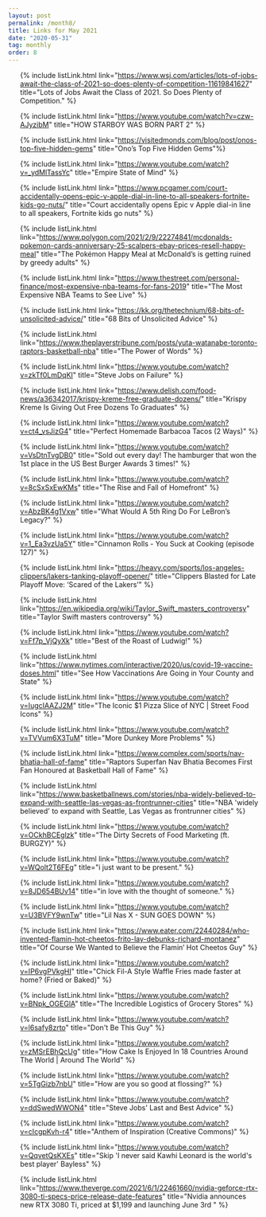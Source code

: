 ```yaml
---
layout: post
permalink: /month8/
title: Links for May 2021
date: "2020-05-31"
tag: monthly
order: 8
---
```

<ul>

  {% include listLink.html link="https://www.wsj.com/articles/lots-of-jobs-await-the-class-of-2021-so-does-plenty-of-competition-11619841627" title="Lots of Jobs Await the Class of 2021. So Does Plenty of Competition." %}

  {% include listLink.html link="https://www.youtube.com/watch?v=czw-AJyzibM" title="HOW STARBOY WAS BORN PART 2" %}

  {% include listLink.html link="https://visitedmonds.com/blog/post/onos-top-five-hidden-gems" title="Ono’s Top Five Hidden Gems"%}

  {% include listLink.html link="https://www.youtube.com/watch?v=_ydMlTassYc" title="Empire State of Mind" %}

  {% include listLink.html link="https://www.pcgamer.com/court-accidentally-opens-epic-v-apple-dial-in-line-to-all-speakers-fortnite-kids-go-nuts/" title="Court accidentally opens Epic v Apple dial-in line to all speakers, Fortnite kids go nuts" %}

  {% include listLink.html link="https://www.polygon.com/2021/2/9/22274841/mcdonalds-pokemon-cards-anniversary-25-scalpers-ebay-prices-resell-happy-meal" title="The Pokémon Happy Meal at McDonald’s is getting ruined by greedy adults" %}

  {% include listLink.html link="https://www.thestreet.com/personal-finance/most-expensive-nba-teams-for-fans-2019" title="The Most Expensive NBA Teams to See Live" %}

  {% include listLink.html link="https://kk.org/thetechnium/68-bits-of-unsolicited-advice/" title="68 Bits of Unsolicited Advice" %}

  {% include listLink.html link="https://www.theplayerstribune.com/posts/yuta-watanabe-toronto-raptors-basketball-nba" title="The Power of Words" %}

  {% include listLink.html link="https://www.youtube.com/watch?v=zkTf0LmDqKI" title="Steve Jobs on Failure" %}

  {% include listLink.html link="https://www.delish.com/food-news/a36342017/krispy-kreme-free-graduate-dozens/" title="Krispy Kreme Is Giving Out Free Dozens To Graduates" %}

  {% include listLink.html link="https://www.youtube.com/watch?v=ct4_vsJizG4" title="Perfect Homemade Barbacoa Tacos (2 Ways)" %}

  {% include listLink.html link="https://www.youtube.com/watch?v=VsDtnTvgDB0" title="Sold out every day! The hamburger that won the 1st place in the US Best Burger Awards 3 times!" %}

  {% include listLink.html link="https://www.youtube.com/watch?v=8cSxSxEwKMs" title="The Rise and Fall of Homefront" %}

  {% include listLink.html link="https://www.youtube.com/watch?v=AbzBK4g1Vxw" title="What Would A 5th Ring Do For LeBron’s Legacy?" %}

  {% include listLink.html link="https://www.youtube.com/watch?v=1_Ea3vzUa5Y" title="Cinnamon Rolls - You Suck at Cooking (episode 127)" %}

  {% include listLink.html link="https://heavy.com/sports/los-angeles-clippers/lakers-tanking-playoff-opener/" title="Clippers Blasted for Late Playoff Move: ‘Scared of the Lakers’" %}

  {% include listLink.html link="https://en.wikipedia.org/wiki/Taylor_Swift_masters_controversy" title="Taylor Swift masters controversy" %}

  {% include listLink.html link="https://www.youtube.com/watch?v=Ff7p_VjQyXk" title="Best of the Roast of Ludwig!" %}

  {% include listLink.html link="https://www.nytimes.com/interactive/2020/us/covid-19-vaccine-doses.html" title="See How Vaccinations Are Going in Your County and State" %}

  {% include listLink.html link="https://www.youtube.com/watch?v=IugcIAAZJ2M" title="The Iconic $1 Pizza Slice of NYC | Street Food Icons" %}

  {% include listLink.html link="https://www.youtube.com/watch?v=TVVum6X3TuM" title="More Dunkey More Problems" %}

  {% include listLink.html link="https://www.complex.com/sports/nav-bhatia-hall-of-fame" title="Raptors Superfan Nav Bhatia Becomes First Fan Honoured at Basketball Hall of Fame" %}

  {% include listLink.html link="https://www.basketballnews.com/stories/nba-widely-believed-to-expand-with-seattle-las-vegas-as-frontrunner-cities" title="NBA 'widely believed' to expand with Seattle, Las Vegas as frontrunner cities" %}

  {% include listLink.html link="https://www.youtube.com/watch?v=OCkhBCEglzk" title="The Dirty Secrets of Food Marketing (ft. BURGZY)" %}

  {% include listLink.html link="https://www.youtube.com/watch?v=WQolt2T6FEg" title="i just want to be present." %}

  {% include listLink.html link="https://www.youtube.com/watch?v=8JD654BUv14" title="in love with the thought of someone." %}

  {% include listLink.html link="https://www.youtube.com/watch?v=U3BVFY9wnTw" title="Lil Nas X - SUN GOES DOWN" %}

  {% include listLink.html link="https://www.eater.com/22440284/who-invented-flamin-hot-cheetos-frito-lay-debunks-richard-montanez" title="Of Course We Wanted to Believe the Flamin’ Hot Cheetos Guy" %}

  {% include listLink.html link="https://www.youtube.com/watch?v=IP6vgPVkgHI" title="Chick Fil-A Style Waffle Fries made faster at home? (Fried or Baked)" %}

  {% include listLink.html link="https://www.youtube.com/watch?v=BNpk_OGEGlA" title="The Incredible Logistics of Grocery Stores" %}

  {% include listLink.html link="https://www.youtube.com/watch?v=l6safy8zrto" title="Don't Be This Guy" %}

  {% include listLink.html link="https://www.youtube.com/watch?v=zMSrEBhQcUg" title="How Cake Is Enjoyed In 18 Countries Around The World | Around The World" %}

  {% include listLink.html link="https://www.youtube.com/watch?v=5TgGizb7nbU" title="How are you so good at flossing?" %}

  {% include listLink.html link="https://www.youtube.com/watch?v=ddSwedWWON4" title="Steve Jobs' Last and Best Advice" %}

  {% include listLink.html link="https://www.youtube.com/watch?v=cIcgpKvh-r4" title="Anthem of Inspiration (Creative Commons)" %}

  {% include listLink.html link="https://www.youtube.com/watch?v=QqvetQsKXEs" title="Skip 'I never said Kawhi Leonard is the world's best player' Bayless" %}

  {% include listLink.html link="https://www.theverge.com/2021/6/1/22461660/nvidia-geforce-rtx-3080-ti-specs-price-release-date-features" title="Nvidia announces new RTX 3080 Ti, priced at $1,199 and launching June 3rd
" %}
</ul>